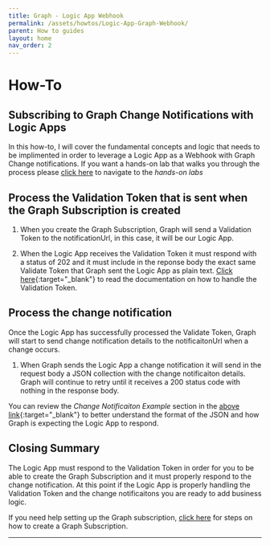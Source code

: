 ```yaml
---
title: Graph - Logic App Webhook
permalink: /assets/howtos/Logic-App-Graph-Webhook/
parent: How to guides
layout: home
nav_order: 2
---
```

#  How-To 
## Subscribing to Graph Change Notifications with Logic Apps
In this how-to, I will cover the fundamental concepts and logic that needs to be implimented in order to leverage a Logic App as a Webhook with Graph Change notifications.  If you want a hands-on lab that walks you through the process please [click here]() to navigate to the *hands-on labs* 

## Process the Validation Token that is sent when the Graph Subscription is created
1. When you create the Graph Subscription, Graph will send a Validation Token to the notificationUrl, in this case, it will be our Logic App.

2. When the Logic App receives the Validation Token it must respond with a status of 202 and it must include in the reponse body the exact same Validate Token that Graph sent the Logic App as plain text.
[Click here](https://learn.microsoft.com/en-us/graph/change-notifications-delivery-webhooks?tabs=http){:target="_blank"} to read the documentation on how to handle the Validation Token. 

## Process the change notification
Once the Logic App has successfully processed the Validate Token, Graph will start to send change notification details to the notificaitonUrl when a change occurs.  

1. When Graph sends the Logic App a change notification it will send in the request body a JSON collection with the change notificaiton details.  Graph will continue to retry until it receives a 200 status code with nothing in the response body.

You can review the *Change Notificaiton Example* section in the [above link](https://learn.microsoft.com/en-us/graph/change-notifications-delivery-webhooks?tabs=http){:target="_blank"} to better understand the format of the JSON and how Graph is expecting the Logic App to respond.

## Closing Summary
The Logic App must respond to the Validation Token in order for you to be able to create the Graph Subscription and it must properly respond to the change notification.  At this point if the Logic App is properly handling the Validation Token and the change notificaitons you are ready to add business logic.

If you need help setting up the Graph subscription, [click here](/assets/howtos/create-graph-subscription/) for steps on how to create a Graph Subscription.


----
